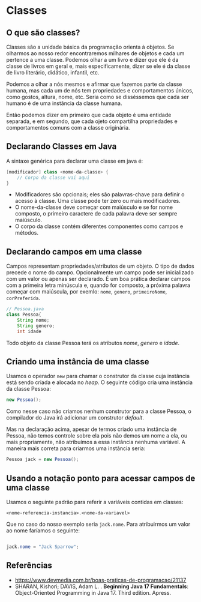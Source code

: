 
# Classes

## O que são classes?
Classes são a unidade básica da programação orienta à objetos. Se olharmos ao nosso redor encontraremos milhares de objetos e cada um pertence a uma classe. Podemos olhar a um livro e dizer que ele é da classe de livros em geral e, mais especificamente, dizer se ele é da classe de livro literário, didático, infantil, etc.

Podemos a olhar a nós mesmos e afirmar que fazemos parte da classe humana, mas cada um de nós tem propriedades e comportamentos únicos, como gostos, altura, nome, etc.  Seria como se disséssemos que cada ser humano é de uma instância da classe humana.

Então podemos dizer em primeiro que cada objeto é uma entidade separada, e em segundo, que cada ojeto compartilha propriedades e comportamentos comuns com a classe originária.

## Declarando Classes em Java

A sintaxe genérica para declarar uma classe em java é: 

```java
[modificador] class <nome-da-classe> {
    // Corpo da classe vai aqui
}
```

* Modificadores são opcionais; eles são palavras-chave para definir o acesso à classe. Uma classe pode ter zero ou mais modificadores.
* O nome-da-classe deve começar com maiúsculo e se for nome composto, o primeiro caractere de cada palavra deve ser sempre maiúsculo.
* O corpo da classe contém diferentes componentes como campos e métodos.

## Declarando campos em uma classe

Campos representam propriedades/atributos de um objeto. O tipo de dados precede o nome do campo. Opcionalmente um campo pode ser inicializado com um valor ou apenas ser declarado. É um boa prática declarar campos com a primeira letra minúscula e, quando for composto, a próxima palavra começar com maiúscula, por exemlo: `nome`, `genero`, `primeiroNome`, `corPreferida`.

```java
// Pessoa.java
class Pessoa{
    String nome;
    String genero;
    int idade
```
Todo objeto da classe Pessoa terá os atributos _nome_, _genero_ e _idade_.

## Criando uma instância de uma classe
Usamos o operador `new` para chamar o construtor da classe cuja instância está sendo criada e alocada no _heap_. O seguinte código cria uma instância da classe Pessoa:

```java
new Pessoa();
```

Como nesse caso não criamos nenhum construtor para a classe Pessoa, o compilador do Java irá adicionar um construtor _default_.

Mas na declaração acima, apesar de termos criado uma instância de Pessoa, não temos controle sobre ela pois não demos um nome a ela, ou mais propriamente, não atribuímos a essa instância nenhuma variável. 
A maneira mais correta para criarmos uma instância seria: 

```java
Pessoa jack = new Pessoa();
```

## Usando a notação ponto para acessar campos de uma classe

Usamos o seguinte padrão para referir a variáveis contidas em classes: 

```
<nome-referencia-instancia>.<nome-da-variavel>
```

Que no caso do nosso exemplo seria `jack.nome`. Para atribuirmos um valor ao nome faríamos o seguinte: 

```java

jack.nome = "Jack Sparrow";
```
 
## Referências

* https://www.devmedia.com.br/boas-praticas-de-programacao/21137
* SHARAN, Kishori; DAVIS, Adam L. . **Beginning Java 17 Fundamentals**: Object-Oriented Programming in Java 17. Third edition. Apress.
